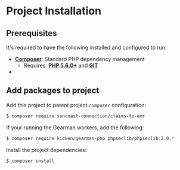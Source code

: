 # Project Installation

## Prerequisites

It's required to have the following installed and configured to run:

- [**Composer**](getcomposer.org): Standard PHP dependency management
    - Requires: [**PHP 5.6.0+**](php.net) and [**GIT**](git-scm.com)
- 

## Add packages to project

Add this project to parent project `composer` configuration:
```bash
$ composer require suncoast-connection/claims-to-emr
```

If your running the Gearman workers, add the following:
```bash
$ composer require kicken/gearman-php phpseclib/phpseclib:2.0.*
```

Install the project dependencies:
```bash
$ composer install
```
